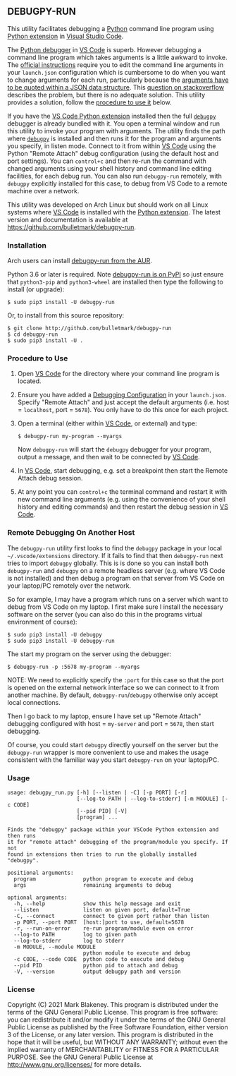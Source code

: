 ## DEBUGPY-RUN

This utility facilitates debugging a [Python](https://www.python.org/)
command line program using [Python
extension](https://code.visualstudio.com/docs/languages/python) in
[Visual Studio Code](https://code.visualstudio.com/).

The [Python
debugger](https://code.visualstudio.com/docs/python/debugging) in [VS
Code](https://code.visualstudio.com/) is superb. However debugging a
command line program which takes arguments is a little awkward to
invoke. The [official
instructions](https://code.visualstudio.com/docs/python/debugging#_initialize-configurations)
require you to edit the command line arguments in your `launch.json`
configuration which is cumbersome to do when you want to change
arguments for each run, particularly because the [arguments have to be
quoted within a JSON data
structure](https://code.visualstudio.com/docs/python/debugging#_args).
This [question on
stackoverflow](https://stackoverflow.com/questions/43704747/visual-studio-code-run-python-file-with-arguments)
describes the problem, but there is no adequate solution. This utility
provides a solution, follow the [procedure to use
it](http:/#procedure-to-use) below.

If you have the [VS Code Python
extension](https://code.visualstudio.com/docs/languages/python)
installed then the full
[`debugpy`](https://github.com/microsoft/debugpy) debugger is already
bundled with it. You open a terminal window and run this utility to
invoke your program with arguments. The utility finds the path where
[`debugpy`](https://github.com/microsoft/debugpy) is installed and then
runs it for the program and arguments you specify, in listen mode.
Connect to it from within [VS Code](https://code.visualstudio.com/)
using the Python "Remote Attach" debug configuration (using the default
host and port settings). You can `control+c` and then re-run the command
with changed arguments using your shell history and command line editing
facilities, for each debug run. You can also run `debugpy-run` remotely,
with `debugpy` explicitly installed for this case, to debug from VS Code
to a remote machine over a network.

This utility was developed on Arch Linux but should work on all Linux
systems where [VS Code](https://code.visualstudio.com/) is installed
with the [Python
extension](https://code.visualstudio.com/docs/languages/python). The
latest version and documentation is available at
https://github.com/bulletmark/debugpy-run.

### Installation

Arch users can install [debugpy-run from the
AUR](https://aur.archlinux.org/packages/debugpy-run/).

Python 3.6 or later is required. Note [debugpy-run is on
PyPI](https://pypi.org/project/debugpy-run/) so just ensure that
`python3-pip` and `python3-wheel` are installed then type the following
to install (or upgrade):

```
$ sudo pip3 install -U debugpy-run
```

Or, to install from this source repository:

```
$ git clone http://github.com/bulletmark/debugpy-run
$ cd debugpy-run
$ sudo pip3 install -U .
```

### Procedure to Use

1. Open [VS Code](https://code.visualstudio.com/) for the directory
   where your command line program is located.

2. Ensure you have added a [Debugging
   Configuration](https://code.visualstudio.com/docs/python/debugging#_initialize-configurations)
   in your `launch.json`. Specify "Remote Attach" and just accept the
   default arguments (i.e. host = `localhost`, port = `5678`). You only
   have to do this once for each project.

3. Open a terminal (either within [VS
   Code](https://code.visualstudio.com/), or external) and type:

       $ debugpy-run my-program --myargs

   Now `debugpy-run` will start the `debugpy` debugger for your program,
   output a message, and then wait to be connected by [VS
   Code](https://code.visualstudio.com/).

4. In [VS Code](https://code.visualstudio.com/), start debugging, e.g.
   set a breakpoint then start the Remote Attach debug session.

5. At any point you can `control+c` the terminal command and restart it
   with new command line arguments (e.g. using the convenience of your
   shell history and editing commands) and then restart the debug
   session in [VS Code](https://code.visualstudio.com/).

### Remote Debugging On Another Host

The `debugpy-run` utility first looks to find the `debugpy` package in
your local `~/.vscode/extensions` directory. If it fails to find that
then `debugpy-run` next tries to import `debugpy` globally. This is is
done so you can install both `debugpy-run` and `debugpy` on a remote
headless server (e.g. where VS Code is not installed) and then debug a
program on that server from VS Code on your laptop/PC remotely over the
network.

So for example, I may have a program which runs on a server which want
to debug from VS Code on my laptop. I first make sure I install the
necessary software on the server (you can also do this in the programs
virtual environment of course):

````
$ sudo pip3 install -U debugpy
$ sudo pip3 install -U debugpy-run
````

The start my program on the server using the debugger:
````
$ debugpy-run -p :5678 my-program --myargs
````

NOTE: We need to explicitly specify the `:port` for this case so that
the port is opened on the external network interface so we can connect
to it from another machine. By default, `debugpy-run`/`debugpy`
otherwise only accept local connections.

Then I go back to my laptop, ensure I have set up "Remote Attach"
debugging configured with host = `my-server` and port = `5678`, then start
debugging.

Of course, you could start `debugpy` directly yourself on the server but
the `debugpy-run` wrapper is more convenient to use and makes the usage
consistent with the familiar way you start `debugpy-run` on your
laptop/PC.

### Usage
```
usage: debugpy_run.py [-h] [--listen | -C] [-p PORT] [-r]
                      [--log-to PATH | --log-to-stderr] [-m MODULE] [-c CODE]
                      [--pid PID] [-V]
                      [program] ...

Finds the "debugpy" package within your VSCode Python extension and then runs
it for "remote attach" debugging of the program/module you specify. If not
found in extensions then tries to run the globally installed "debugpy".

positional arguments:
  program               python program to execute and debug
  args                  remaining arguments to debug

optional arguments:
  -h, --help            show this help message and exit
  --listen              listen on given port, default=True
  -C, --connect         connect to given port rather than listen
  -p PORT, --port PORT  [host:]port to use, default=5678
  -r, --run-on-error    re-run program/module even on error
  --log-to PATH         log to given path
  --log-to-stderr       log to stderr
  -m MODULE, --module MODULE
                        python module to execute and debug
  -c CODE, --code CODE  python code to execute and debug
  --pid PID             python pid to attach and debug
  -V, --version         output debugpy path and version
```

### License

Copyright (C) 2021 Mark Blakeney. This program is distributed under the
terms of the GNU General Public License.
This program is free software: you can redistribute it and/or modify it
under the terms of the GNU General Public License as published by the
Free Software Foundation, either version 3 of the License, or any later
version.
This program is distributed in the hope that it will be useful, but
WITHOUT ANY WARRANTY; without even the implied warranty of
MERCHANTABILITY or FITNESS FOR A PARTICULAR PURPOSE. See the GNU General
Public License at <http://www.gnu.org/licenses/> for more details.

<!-- vim: se ai syn=markdown: -->
